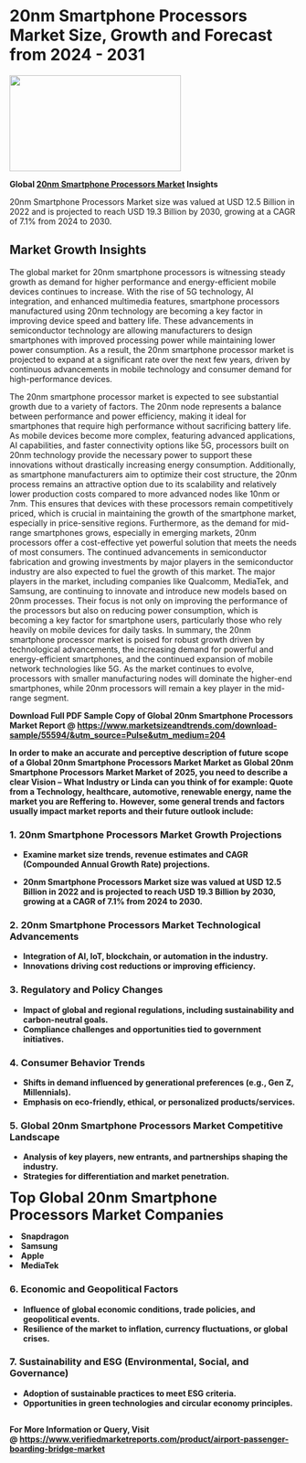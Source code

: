 <H1>20nm Smartphone Processors Market Size, Growth and Forecast from 2024 - 2031</H1><img class="aligncenter size-medium wp-image-584254" src="https://thirdeyenews.in/wp-content/uploads/2024/09/Global-Market-Research-300x168.jpeg" alt="" width="300" height="168" /><p><strong>Global&nbsp;<a href="https://www.marketsizeandtrends.com/download-sample/55594/&amp;utm_source=Pulse&amp;utm_medium=204">20nm Smartphone Processors Market</a> Insights</strong></p><p>20nm Smartphone Processors Market size was valued at USD 12.5 Billion in 2022 and is projected to reach USD 19.3 Billion by 2030, growing at a CAGR of 7.1% from 2024 to 2030.</p><p><h2>Market Growth Insights</h2> <p>The global market for 20nm smartphone processors is witnessing steady growth as demand for higher performance and energy-efficient mobile devices continues to increase. With the rise of 5G technology, AI integration, and enhanced multimedia features, smartphone processors manufactured using 20nm technology are becoming a key factor in improving device speed and battery life. These advancements in semiconductor technology are allowing manufacturers to design smartphones with improved processing power while maintaining lower power consumption. As a result, the 20nm smartphone processor market is projected to expand at a significant rate over the next few years, driven by continuous advancements in mobile technology and consumer demand for high-performance devices.</p> <p><strong></strong></p> <p>The 20nm smartphone processor market is expected to see substantial growth due to a variety of factors. The 20nm node represents a balance between performance and power efficiency, making it ideal for smartphones that require high performance without sacrificing battery life. As mobile devices become more complex, featuring advanced applications, AI capabilities, and faster connectivity options like 5G, processors built on 20nm technology provide the necessary power to support these innovations without drastically increasing energy consumption. Additionally, as smartphone manufacturers aim to optimize their cost structure, the 20nm process remains an attractive option due to its scalability and relatively lower production costs compared to more advanced nodes like 10nm or 7nm. This ensures that devices with these processors remain competitively priced, which is crucial in maintaining the growth of the smartphone market, especially in price-sensitive regions. Furthermore, as the demand for mid-range smartphones grows, especially in emerging markets, 20nm processors offer a cost-effective yet powerful solution that meets the needs of most consumers. The continued advancements in semiconductor fabrication and growing investments by major players in the semiconductor industry are also expected to fuel the growth of this market. The major players in the market, including companies like Qualcomm, MediaTek, and Samsung, are continuing to innovate and introduce new models based on 20nm processes. Their focus is not only on improving the performance of the processors but also on reducing power consumption, which is becoming a key factor for smartphone users, particularly those who rely heavily on mobile devices for daily tasks. In summary, the 20nm smartphone processor market is poised for robust growth driven by technological advancements, the increasing demand for powerful and energy-efficient smartphones, and the continued expansion of mobile network technologies like 5G. As the market continues to evolve, processors with smaller manufacturing nodes will dominate the higher-end smartphones, while 20nm processors will remain a key player in the mid-range segment. <p><strong></p><p><span class=""><strong>Download Full PDF Sample Copy of Global 20nm Smartphone Processors Market Report</strong> @ <a href="https://www.marketsizeandtrends.com/download-sample/55594/&amp;utm_source=Pulse&amp;utm_medium=204" target="_blank">https://www.marketsizeandtrends.com/download-sample/55594/&amp;utm_source=Pulse&amp;utm_medium=204</a></span></p><p>In order to make an accurate and perceptive description of future scope of a Global&nbsp;20nm Smartphone Processors Market Market as Global&nbsp;20nm Smartphone Processors Market Market of 2025, you need to describe a clear Vision &ndash; What Industry or Linda can you think of for example: Quote from a Technology, healthcare, automotive, renewable energy, name the market you are Reffering to. However, some general trends and factors usually impact market reports and their future outlook include:</p><h3>1.&nbsp;<strong>20nm Smartphone Processors Market Growth Projections</strong></h3><ul><li>Examine market size trends, revenue estimates and CAGR (Compounded Annual Growth Rate) projections.</li><li><p>20nm Smartphone Processors Market size was valued at USD 12.5 Billion in 2022 and is projected to reach USD 19.3 Billion by 2030, growing at a CAGR of 7.1% from 2024 to 2030.</p></li></ul><h3>2.&nbsp;<strong>20nm Smartphone Processors Market Technological Advancements</strong></h3><ul><li>Integration of AI, IoT, blockchain, or automation in the industry.</li><li>Innovations driving cost reductions or improving efficiency.</li></ul><h3>3.&nbsp;<strong>Regulatory and Policy Changes</strong></h3><ul><li>Impact of global and regional regulations, including sustainability and carbon-neutral goals.</li><li>Compliance challenges and opportunities tied to government initiatives.</li></ul><h3>4.&nbsp;<strong>Consumer Behavior Trends</strong></h3><ul><li>Shifts in demand influenced by generational preferences (e.g., Gen Z, Millennials).</li><li>Emphasis on eco-friendly, ethical, or personalized products/services.</li></ul><h3>5.&nbsp;<strong>Global 20nm Smartphone Processors Market Competitive Landscape</strong></h3><ul><li>Analysis of key players, new entrants, and partnerships shaping the industry.</li><li>Strategies for differentiation and market penetration.</li></ul><p data-pm-slice="1 1 []"><span style="color: inherit; font-family: inherit; font-size: 25px;">Top Global 20nm Smartphone Processors Market Companies</span></p><div class="" data-test-id=""><p><li>Snapdragon</li><li> Samsung</li><li> Apple</li><li> MediaTek</li></p></div><h3>6.&nbsp;<strong>Economic and Geopolitical Factors</strong></h3><ul><li>Influence of global economic conditions, trade policies, and geopolitical events.</li><li>Resilience of the market to inflation, currency fluctuations, or global crises.</li></ul><h3>7.&nbsp;<strong>Sustainability and ESG (Environmental, Social, and Governance)</strong></h3><ul><li>Adoption of sustainable practices to meet ESG criteria.</li><li>Opportunities in green technologies and circular economy principles.</li></ul><h2><strong style="font-size: 14px;">For More Information or Query, Visit @&nbsp;</strong><a style="background-color: #ffffff; font-size: 14px;" href="https://www.marketsizeandtrends.com/report/20nm-smartphone-processors-market/" target="_blank">https://www.verifiedmarketreports.com/product/airport-passenger-boarding-bridge-market</a></h2>

